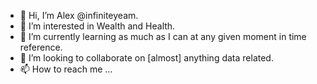 - 👋 Hi, I’m Alex @infiniteyeam.
- 👀 I’m interested in Wealth and Health.
- 🌱 I’m currently learning as much as I can at any given moment in time reference.
- 💞️ I’m looking to collaborate on [almost] anything data related.
- 📫 How to reach me ...

<!---
infiniteyeam/infiniteyeam is a ✨ special ✨ repository because its `README.md` (this file) appears on your GitHub profile.
You can click the Preview link to take a look at your changes.
--->
